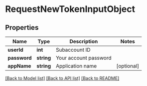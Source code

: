 # RequestNewTokenInputObject

## Properties
Name | Type | Description | Notes
------------ | ------------- | ------------- | -------------
**userId** | **int** | Subaccount ID | 
**password** | **string** | Your account password | 
**appName** | **string** | Application name | [optional] 

[[Back to Model list]](../README.md#documentation-for-models) [[Back to API list]](../README.md#documentation-for-api-endpoints) [[Back to README]](../README.md)


